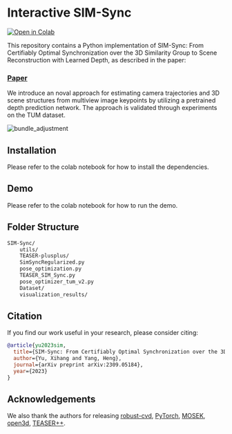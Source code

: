 # Interactive SIM-Sync

[![Open in Colab](https://colab.research.google.com/assets/colab-badge.svg)]([https://drive.google.com/file/d/13hYAlxOaywlPRbwMc5NLIQFd351Fowt9/view?usp=sharing](https://drive.google.com/file/d/13hYAlxOaywlPRbwMc5NLIQFd351Fowt9/view?usp=sharing))

This repository contains a Python implementation of SIM-Sync: From Certifiably Optimal Synchronization over the 3D Similarity Group to Scene Reconstruction with Learned Depth, as described in the paper:

###  [Paper](https://arxiv.org/abs/2309.05184)

We introduce an noval approach for estimating camera trajectories and 3D scene structures from multiview image keypoints by utilizing a pretrained depth prediction network. The approach is validated through experiments on the TUM dataset.

![bundle_adjustment](https://drive.google.com/uc?export=view&id=10VHFFIzCttl6t5LkRXRZZ0uXv3dI9G1D)


## Installation

Please refer to the colab notebook for how to install the dependencies.

## Demo

Please refer to the colab notebook for how to run the demo.

## Folder Structure

```bash
SIM-Sync/
    utils/
    TEASER-plusplus/
    SimSyncRegularized.py
    pose_optimization.py
    TEASER_SIM_Sync.py
    pose_optimizer_tum_v2.py
    Dataset/
    visualization_results/

```

## Citation
If you find our work useful in your research, please consider citing:
```BibTeX
@article{yu2023sim,
  title={SIM-Sync: From Certifiably Optimal Synchronization over the 3D Similarity Group to Scene Reconstruction with Learned Depth},
  author={Yu, Xihang and Yang, Heng},
  journal={arXiv preprint arXiv:2309.05184},
  year={2023}
}
```

## Acknowledgements
We also thank the authors for releasing [robust-cvd](https://robust-cvd.github.io/), [PyTorch](https://github.com/erikwijmans/Pointnet2_PyTorch), [MOSEK](https://www.mosek.com/), [open3d](http://www.open3d.org/), [TEASER++](https://github.com/MIT-SPARK/TEASER-plusplus).
